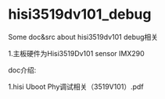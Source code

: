 # hisi3519dv101_debug
Some doc&amp;src about hisi3519dv101 debug相关


1.主板硬件为Hisi3519Dv101 sensor IMX290


doc介绍:

1.hisi Uboot Phy调试相关（3519V101）.pdf
	